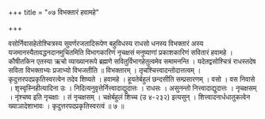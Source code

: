 +++
title = "०७ विभक्तारं हवामहे"

+++

वसोर्निवासहेतोश्चित्रस्य सुवर्णरजतादिरूपेण बहुविधस्य राधसो धनस्य विभक्तारं अस्य यजमानस्यैतावद्धनदानमुचितमिति विभागकारिणं नृचक्षसं मनुष्याणां प्रकाशकारिणं सवितारं हवामहे । कौषीतकिन एतस्या ऋचो व्याख्यानरूपे ब्रह्मणे सवितुर्विभागहेतुत्वमेव समामनन्ति । यदेतद्वसोश्चित्रं राधस्तदेष सविता विभक्ताभ्यः प्रजाभ्यो विभजतीति ॥ विभक्तारम् । तृचश्चित्त्वादन्तोदात्तत्वम् । कृदुत्तरपदप्रकृतिस्वरत्वेन तदेव शिष्यते । हवामहे । हूयतेर्बहुलं छन्दसीति सम्प्रसारणम् । वसो । वस निवासे । शृस्वृस्निहीत्यादिना उः । निदित्यनुवृत्तेर्नित्त्वादाद्युदात्तः । राधसः । असुनन्तो नित्त्वादाद्युदात्तः । नृचक्षसम् । नृंश्चष्व इति नृचक्षाः । तं नृचक्षसम् । चक्षेर्बहुलं शिच्च (उ ४-२३२) इत्यसुन् । शित्त्वादनार्धधातुकत्वेन ख्याञादेशाभावः । कृदुत्तरपदप्रकृतिस्वरत्वं ॥ ७ ॥